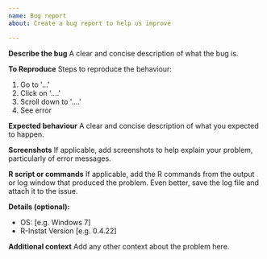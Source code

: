 ```yaml
---
name: Bug report
about: Create a bug report to help us improve

---
```


**Describe the bug**
A clear and concise description of what the bug is.

**To Reproduce**
Steps to reproduce the behaviour:
1. Go to '...'
2. Click on '....'
3. Scroll down to '....'
4. See error

**Expected behaviour**
A clear and concise description of what you expected to happen.

**Screenshots**
If applicable, add screenshots to help explain your problem, particularly of error messages.

**R script or commands**
If applicable, add the R commands from the output or log window that produced the problem. Even better, save the log file and attach it to the issue.

**Details (optional):**
 - OS: [e.g. Windows 7]
 - R-Instat Version [e.g. 0.4.22]

**Additional context**
Add any other context about the problem here.
